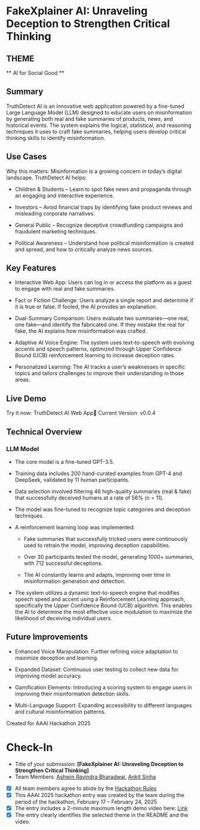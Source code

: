 # FakeXplainer AI: Unraveling Deception to Strengthen Critical Thinking

## THEME
** AI for Social Good **

## Summary

TruthDetect AI is an innovative web application powered by a fine-tuned Large Language Model (LLM) designed to educate users on misinformation by generating both real and fake summaries of products, news, and historical events. The system explains the logical, statistical, and reasoning techniques it uses to craft fake summaries, helping users develop critical thinking skills to identify misinformation.

## Use Cases

Why this matters: Misinformation is a growing concern in today’s digital landscape. TruthDetect AI helps:

* Children & Students – Learn to spot fake news and propaganda through an engaging and interactive experience.

* Investors – Avoid financial traps by identifying fake product reviews and misleading corporate narratives.

* General Public – Recognize deceptive crowdfunding campaigns and fraudulent marketing techniques.

* Political Awareness – Understand how political misinformation is created and spread, and how to critically analyze news sources.

## Key Features

* Interactive Web App: Users can log in or access the platform as a guest to engage with real and fake summaries.

* Fact or Fiction Challenge: Users analyze a single report and determine if it is true or false. If fooled, the AI provides an explanation.

* Dual-Summary Comparison: Users evaluate two summaries—one real, one fake—and identify the fabricated one. If they mistake the real for fake, the AI explains how misinformation was crafted.

* Adaptive AI Voice Engine: The system uses text-to-speech with evolving accents and speech patterns, optimized through Upper Confidence Bound (UCB) reinforcement learning to increase deception rates.

* Personalized Learning: The AI tracks a user’s weaknesses in specific topics and tailors challenges to improve their understanding in those areas.

## Live Demo

Try it now: TruthDetect AI Web App🔹 Current Version: v0.0.4

## Technical Overview

### LLM Model

* The core model is a fine-tuned GPT-3.5.

* Training data includes 200 hand-curated examples from GPT-4 and DeepSeek, validated by 11 human participants.

* Data selection involved filtering 46 high-quality summaries (real & fake) that successfully deceived humans at a rate of 56% (n = 11).

* The model was fine-tuned to recognize topic categories and deception techniques.

* A reinforcement learning loop was implemented:

    * Fake summaries that successfully tricked users were continuously used to retrain the model, improving deception capabilities.

    * Over 30 participants tested the model, generating 1000+ summaries, with 712 successful deceptions.

    * The AI constantly learns and adapts, improving over time in misinformation generation and detection.
      
* The system utilizes a dynamic text-to-speech engine that modifies speech speed and accent using a Reinforcement Learning approach, specifically the Upper Confidence Bound (UCB) algorithm. This enables the AI to determine the most effective voice modulation to maximize the likelihood of deceiving individual users.

## Future Improvements

* Enhanced Voice Manipulation: Further refining voice adaptation to maximize deception and learning.

* Expanded Dataset: Continuous user testing to collect new data for improving model accuracy.

* Gamification Elements: Introducing a scoring system to engage users in improving their misinformation detection skills.

* Multi-Language Support: Expanding accessibility to different languages and cultural misinformation patterns.

Created for AAAI Hackathon 2025

# Check-In

- Title of your submission: **[FakeXplainer AI: Unraveling Deception to Strengthen Critical Thinking]**
- Team Members: [Ashwin Ravindra Bharadwaj](mailto:bharadwaj.ash@northeastern.edu), [Ankit Sinha](mailto:sinha.ank@northeastern.edu)
- [X] All team members agree to abide by the [Hackathon Rules](https://aaai.org/conference/aaai/aaai-25/hackathon/)
- [X] This AAAI 2025 hackathon entry was created by the team during the period of the hackathon, February 17 – February 24, 2025
- [X] The entry includes a 2-minute maximum length demo video here: [Link]([https://your-link.com](https://youtu.be/7lxT85gBHzM))
- [X] The entry clearly identifies the selected theme in the README and the video.

